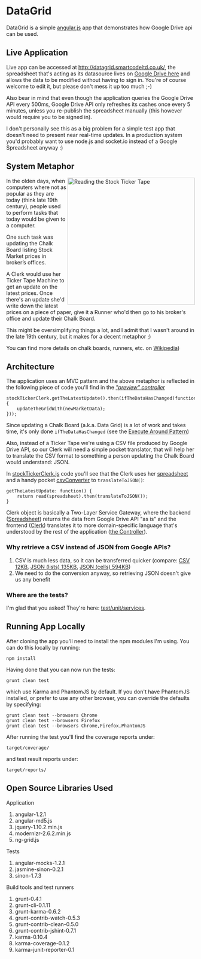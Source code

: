 # DataGrid

DataGrid is a simple [angular.js](http://angularjs.org/) app that demonstrates how Google Drive api can be used.

## Live Application
Live app can be accessed at http://datagrid.smartcodeltd.co.uk/, 
the spreadsheet that's acting as its datasource lives on [Google Drive here](https://docs.google.com/spreadsheet/ccc?key=0AsGCguxC1yoSdHNKZm1lSW5CbGdwTUF1amdiSC01dXc&usp=sharing) 
and allows the data to be modified without having to sign in. You're of course welcome to edit it, but please don't mess it up too much ;-)

Also bear in mind that even though the application queries the Google Drive API every 500ms, Google Drive API only refreshes its cashes once every 5 minutes, 
unless you re-publish the spreadsheet manually (this however would require you to be signed in).

I don't personally see this as a big problem for a simple test app that doesn't need to present near real-time updates. 
In a production system you'd probably want to use node.js and socket.io instead of a Google Spreadsheet anyway :)

## System Metaphor

<img align="right" width="340" src="http://upload.wikimedia.org/wikipedia/commons/1/13/Women_in_Waldorf-Astoria.jpg" alt="Reading the Stock Ticker Tape" /> 
In the olden days, when computers where not as popular as they are today (think late 19th century), 
people used to perform tasks that today would be given to a computer.

One such task was updating the Chalk Board listing Stock Market prices in broker’s offices.

A Clerk would use her Ticker Tape Machine to get an update on the latest prices. 
Once there's an update she'd write down the latest prices on a piece of paper, 
give it a Runner who'd then go to his broker's office and update their Chalk Board.

This might be oversimplifying things a lot, and I admit that I wasn't around in the late 19th century, 
but it makes for a decent metaphor ;) 

You can find more details on chalk boards, runners, etc. on [Wikipedia](http://en.wikipedia.org/wiki/Stock_market_data_systems#Chalk_boards))

## Architecture

The application uses an MVC pattern and the above metaphor is reflected in the following piece of code 
you'll find in the *["preview" controller](src/scripts/controllers/preview.js)*

```
stockTickerClerk.getTheLatestUpdate().then(ifTheDataHasChanged(function(newMarketData) {
    updateTheGridWith(newMarketData);
}));
```

Since updating a Chalk Board (a.k.a. Data Grid) is a lot of work and takes time, it's only done `ifTheDataHasChanged`
(see the [Execute Around Pattern](http://c2.com/cgi/wiki?ExecuteAroundMethod))

Also, instead of a Ticker Tape we're using a CSV file produced by Google Drive API, so our Clerk will need a simple pocket
translator, that will help her to translate the CSV format to something a person updating the Chalk Board would understand: JSON.

In [stockTickerClerk.js](src/scripts/services/stockTickerClerk.js) code you'll see that the Clerk 
uses her [spreadsheet](src/scripts/services/spreadsheet.js) 
and a handy pocket [csvConverter](src/scripts/services/csvConverter.js) to `translateToJSON()`:

```
getTheLatestUpdate: function() {
    return read(spreadsheet).then(translateToJSON());
}
```

Clerk object is basically a Two-Layer Service Gateway, where the backend ([Spreadsheet](src/scripts/services/spreadsheet.js))
returns the data from Google Drive API "as is" and the frontend ([Clerk](src/scripts/services/stockTickerClerk.js))
translates it to more domain-specific language that's understood by the rest of the application ([the Controller](src/scripts/controllers/preview.js)).

### Why retrieve a CSV instead of JSON from Google APIs?

1. CSV is much less data, so it can be transferred quicker (compare: [CSV 12KB]( https://docs.google.com/spreadsheet/pub?key=0AsGCguxC1yoSdHNKZm1lSW5CbGdwTUF1amdiSC01dXc&single=true&gid=0&output=csv), [JSON (lists) 135KB](https://spreadsheets.google.com/feeds/list/0AsGCguxC1yoSdHNKZm1lSW5CbGdwTUF1amdiSC01dXc/od6/public/values?alt=json-in-script&callback=myCallback), [JSON (cells) 594KB](https://spreadsheets.google.com/feeds/cells/0AsGCguxC1yoSdHNKZm1lSW5CbGdwTUF1amdiSC01dXc/od6/public/values?alt=json-in-script&callback=myCallback))
2. We need to do the conversion anyway, so retrieving JSON doesn't give us any benefit

### Where are the tests?

I'm glad that you asked! They're here: [test/unit/services](test/unit/services).

## Running App Locally

After cloning the app you'll need to install the npm modules I'm using. You can do this locally by running:
```
npm install
```

Having done that you can now run the tests:
```
grunt clean test
```
which use Karma and PhantomJS by default. If you don't have PhantomJS installed, or prefer to use any other
browser, you can override the defaults by specifying:
```
grunt clean test --browsers Chrome
grunt clean test --browsers Firefox
grunt clean test --browsers Chrome,Firefox,PhantomJS
```

After running the test you'll find the coverage reports under:
```
target/coverage/
```
and test result reports under:
```
target/reports/
```

## Open Source Libraries Used

Application

1. angular-1.2.1
1. angular-md5.js
1. jquery-1.10.2.min.js
1. modernizr-2.6.2.min.js
1. ng-grid.js

Tests

1. angular-mocks-1.2.1 
1. jasmine-sinon-0.2.1
1. sinon-1.7.3

Build tools and test runners

1. grunt-0.4.1
1. grunt-cli-0.1.11
1. grunt-karma-0.6.2
1. grunt-contrib-watch-0.5.3
1. grunt-contrib-clean-0.5.0
1. grunt-contrib-jshint-0.7.1
1. karma-0.10.4
1. karma-coverage-0.1.2
1. karma-junit-reporter-0.1

